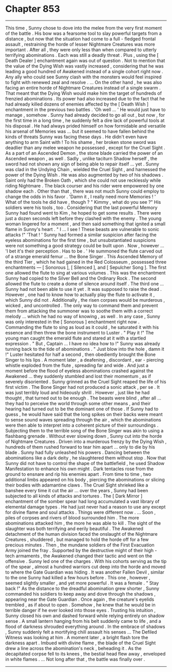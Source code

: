 
# Chapter 853


---

This time , Sunny chose to dove into the melee from the very first moment of the battle . His bow was a fearsome tool to slay powerful targets from a distance , but now that the situation had come to a full - fledged frontal assault , restraining the horde of lesser Nightmare Creatures was more important .
After all , they were only less than when compared to utterly terrifying abominations . Each was still a deadly threat . Plus , using the [ Death Dealer ] enchantment again was out of question .
Not to mention that the value of the Dying Wish was vastly increased , considering that he was leading a good hundred of Awakened instead of a single cohort right now . Any ally who could see Sunny clash with the monsters would feel inspired to fight with renewed zeal and resolve .
… On the other hand , he was also facing an entire horde of Nightmare Creatures instead of a single swarm . That meant that the Dying Wish would make him the target of hundreds of frenzied abominations .
Its power had also increased due to the fact that he had already killed dozens of enemies affected by the [ Death Wish ] enchantment in the previous two battles .
'Oh well … '
He would just have to manage , somehow .
Sunny had already decided to go all out , but now , for the first time in a long time , he suddenly felt a dire lack of powerful tools at his disposal . He had always prided himself on how formidable and versatile his arsenal of Memories was … but it seemed to have fallen behind the kinds of threats Sunny was facing these days .
He didn't even have anything to arm Saint with ! To his shame , her broken stone sword was deadlier than any melee weapon he possessed , except for the Cruel Sight . As a part of an Ascended Demon , the stone blade carried the power of an Ascended weapon , as well . Sadly , unlike taciturn Shadow herself , the sword had not shown any sign of being able to repair itself ... yet .
Sunny was clad in the Undying Chain , wielded the Cruel Sight , and harnessed the power of the Dying Wish . He was also augmented by two of his shadows . Saint only had the Broken Oath , which she could not use recklessly while riding Nightmare . The black courser and his rider were empowered by one shadow each .
Other than that , there was not much Sunny could employ to change the odds in his favor .
'Damn it , I really need more Memories ! '
What of the tools he did have , though ?
" Kimmy , what do you see ?"
His soldiers were his tools , too . Considering that the last powerful Memory Sunny had found went to Kim , he hoped to get some results .
There were just a dozen seconds left before they clashed with the enemy . The young woman lingered for a moment , and then said something that ignited a small flame in Sunny's heart .
" I … I see ! These beasts are vulnerable to sonic attacks !"
'That ! '
Sunny had formed a similar suspicion after facing the eyeless abominations for the first time , but unsubstantiated suspicions were not something a good strategy could be built upon . Now , however …
'I bet it's their perception . Has to be . '
He summoned the flute carved out of a strange emerald femur ... the Bone Singer . This Ascended Memory of the third Tier , which he had gained in the Red Colosseum , possessed three enchantments — [ Sonorous ], [ Silenced ], and [ Sepulcher Song ].
The first one allowed the flute to sing at various volumes . This was the enchantment Sunny had copied to the Silver Bell and the Ordinary Rock . The second allowed the flute to create a dome of silence around itself . The third one … Sunny had not been able to use it yet .
It was supposed to raise the dead .
However , one had to know how to actually play the flute to activate it , which Sunny did not . Additionally , the risen corpses would be murderous , wicked , and uncontrolled . The only way to command them and prevent them from attacking the summoner was to soothe them with a correct melody … which he had no way of knowing , as well .
In any case , Sunny was only interested in the [ Sonorous ] enchantment right now .
Commanding the flute to sing as loud as it could , he saturated it with his essence and then threw the bone instrument to Luster .
" Play it !"
The young man caught the emerald flute and stared at it with a startled expression .
" But , Captain … I have no idea how to !"
Sunny was already turning back to the tide of abominations .
" Just blow into the hole , damn it !"
Luster hesitated for half a second , then obediently brought the Bone Singer to his lips .
A moment later , a deafening , discordant , ear - piercing whistle exploded from the flute , spreading far and wide .
And just a moment before the flood of eyeless abominations crashed against the Awakened … they suddenly stumbled and lost their momentum , as if severely disoriented .
Sunny grinned as the Cruel Sight reaped the life of his first victim .
The Bone Singer had not produced a sonic attack , per se . It was just terribly loud and hideously shrill . However , just like he had thought , that turned out to be enough . The beasts were blind , after all … they had to perceive the world through some other means , and their hearing had turned out to be the dominant one of those .
If Sunny had to guess , he would have said that the long spikes on their backs were meant to sense sound waves spreading through the air , which the abominations were then able to interpret into a coherent picture of their surroundings .
Subjecting them to the terrible song of the Bone Singer was akin to using a flashbang grenade .
Without ever slowing down , Sunny cut into the horde of Nightmare Creatures . Driven into a murderous frenzy by the Dying Wish , hundreds of them rushed forward to tear him apart … only to die by his blade .
Sunny had fully unleashed his powers .
Dancing between the abominations like a dark deity , he slaughtered them without stop . Now that Sunny did not have to control the shape of the battlefield , he used Shadow Manifestation to enhance his own might . Dark tentacles rose from the ground to ensnare and rip his enemies apart . From time to time , two additional limbs appeared on his body , piercing the abominations or slicing their bodies with adamantine claws .
The Cruel Sight shrieked like a banshee every time it cut the air … over the years , Sunny had been subjected to all kinds of attacks and tortures . The [ Dark Mirror ] enchantment of the somber spear had long accumulated a vast library of elemental damage types . He had just never had a reason to use any except for divine flame and soul attacks .
Things were different now .
… Soon , piles of corpses and rivers of blood surrounded him . The more abominations attacked him , the more he was able to kill .
The sight of the slaughter was both terrifying and eerily beautiful .
The Awakened detachment of the human division faced the onslaught of the Nightmare Creatures , shuddered , but managed to hold the horde off for a few precious minutes .
Then , the mundane soldiers of the First Evacuation Army joined the fray . Supported by the destructive might of their high - tech armaments , the Awakened changed their tactic and went on the offensive .
Sunny led one of the charges . With his cohorts serving as the tip of the spear , almost a hundred warriors cut deep into the horde and moved to where the Gate Guardian was hiding .
It was another Fallen Devil , similar to the one Sunny had killed a few hours before . This one , however , seemed slightly smaller , and yet more powerful .
It was a female .
" Stay back !"
As the distance to the dreadful abomination grew shorter , Sunny commanded his soldiers to keep away and dove through the shadows , appearing near the Gate Guardian .
Once again , the creature's eyelids trembled , as if about to open . Somehow , he knew that he would be in terrible danger if he ever looked into those eyes .
Trusting his intuition , Sunny closed his own and dashed forward while relying entirely on shadow sense . A small lantern hanging from his belt suddenly came to life , and a flood of darkness shrouded everything around .
In the embrace of shadows , Sunny suddenly felt a mortifying chill assault his senses …
The Defiled Witness was looking at him .
A moment later , a bright flash tore the darkness apart . Imbued with divine flame , the blade of the Cruel Sight drew a line across the abomination's neck , beheading it . As the decapitated corpse fell to its knees , the bestial head flew away , enveloped in white flames .
... Not long after that , the battle was finally over .

---

